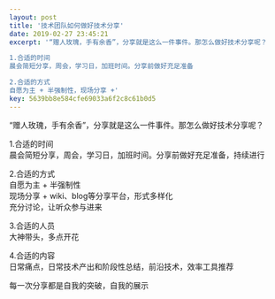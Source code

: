 ```yaml
---  
layout: post  
title: '技术团队如何做好技术分享'  
date: 2019-02-27 23:45:21  
excerpt: '“赠人玫瑰，手有余香”，分享就是这么一件事件。那怎么做好技术分享呢？

1.合适的时间
晨会简短分享，周会，学习日，加班时间。分享前做好充足准备

2.合适的方式
自愿为主 + 半强制性，现场分享 +'  
key: 5639bb8e584cfe69033a6f2c8c61b0d5  
---  
```


“赠人玫瑰，手有余香”，分享就是这么一件事件。那怎么做好技术分享呢？  

1.合适的时间  
晨会简短分享，周会，学习日，加班时间。分享前做好充足准备，持续进行  

2.合适的方式  
自愿为主 + 半强制性  
现场分享 + wiki、blog等分享平台，形式多样化  
充分讨论，让听众参与进来    


3.合适的人员  
大神带头，多点开花  

4.合适的内容  
日常痛点，日常技术产出和阶段性总结，前沿技术，效率工具推荐  

每一次分享都是自我的突破，自我的展示  